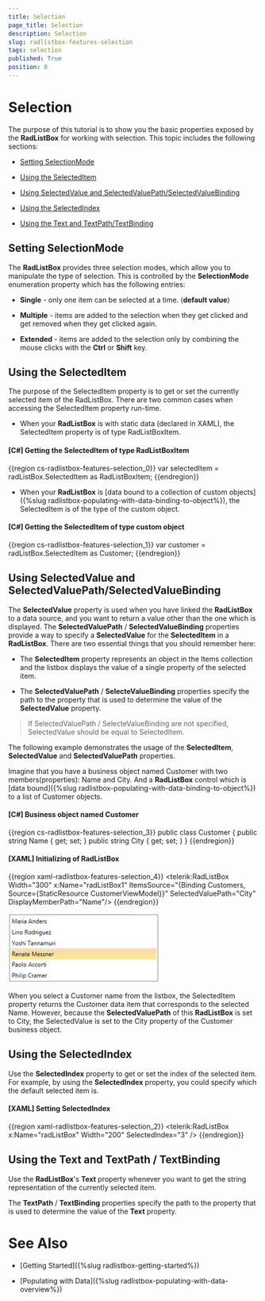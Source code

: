 ```yaml
---
title: Selection
page_title: Selection
description: Selection
slug: radlistbox-features-selection
tags: selection
published: True
position: 0
---
```


# Selection

The purpose of this tutorial is to show you the basic properties exposed by the __RadListBox__ for working with selection. This topic includes the following sections: 

* [Setting SelectionMode](#setting-selectionmode)

* [Using the SelectedItem](#using-the-selecteditem)

* [Using SelectedValue and SelectedValuePath/SelectedValueBinding](#using-selectedvalue-and-selectedvaluepathselectedvaluebinding)

* [Using the SelectedIndex](#using-the-selectedindex)

* [Using the Text and TextPath/TextBinding](#using-the-text-and-textpath--textbinding)

## Setting SelectionMode

The __RadListBox__ provides three selection modes, which allow you to manipulate the type of selection. This is controlled by the __SelectionMode__ enumeration property which has the following entries:

* __Single__ - only one item can be selected at a time. (__default value__)

* __Multiple__ - items are added to the selection when they get clicked and get removed when they get clicked again.

* __Extended__ - items are added to the selection only by combining the mouse clicks with the __Ctrl__ or __Shift__ key. 

## Using the SelectedItem

The purpose of the SelectedItem property is to get or set the currently selected item of the RadListBox. There are two common cases when accessing the SelectedItem property run-time. 

* When your __RadListBox__ is with static data (declared in XAML), the SelectedItem property is of type RadListBoxItem.

#### __[C#]  Getting the SelectedItem of type RadListBoxItem__

{{region cs-radlistbox-features-selection_0}}
	var selectedItem = radListBox.SelectedItem as RadListBoxItem;
{{endregion}}

* When your __RadListBox__ is [data bound to a collection of custom objects]({%slug radlistbox-populating-with-data-binding-to-object%}), the SelectedItem is of the type of the custom object.     			

#### __[C#]  Getting the SelectedItem of type custom object__

{{region cs-radlistbox-features-selection_1}}
	var customer = radListBox.SelectedItem as Customer;
{{endregion}}

## Using SelectedValue and SelectedValuePath/SelectedValueBinding

The __SelectedValue__ property is used when you have linked the __RadListBox__ to a data source, and you want to return a value other than the one which is displayed. The __SelectedValuePath__ / __SelectedValueBinding__ properties provide a way to specify a __SelectedValue__ for the __SelectedItem__ in a __RadListBox__. There are two essential things that you should remember here:     	

* The __SelectedItem__ property represents an object in the Items collection and the listbox displays the value of a single property of the selected item.

* The __SelectedValuePath__ / __SelecteValueBinding__ properties specify the path to the property that is used to determine the value of the __SelectedValue__ property.

>If SelectedValuePath / SelecteValueBinding are not specified, SelectedValue should be equal to SelectedItem.

The following example demonstrates the usage of the __SelectedItem__, __SelectedValue__ and __SelectedValuePath__ properties.		

Imagine that you have a business object named Customer with two members(properties): Name and City. And a __RadListBox__ control which is [data bound]({%slug radlistbox-populating-with-data-binding-to-object%}) to a list of Customer objects. 

#### __[C#]  Business object named Customer__

{{region cs-radlistbox-features-selection_3}}
	public class Customer
	{
		public string Name { get; set; }
		public string City { get; set; }
	}
{{endregion}}

#### __[XAML]  Initializing of RadListBox__

{{region xaml-radlistbox-features-selection_4}}
	<telerik:RadListBox  Width="300" x:Name="radListBox1" 
			ItemsSource="{Binding Customers, Source={StaticResource CustomerViewModel}}"
			SelectedValuePath="City"				
			DisplayMemberPath="Name"/>
{{endregion}}

![radlistbox populatingwithdata bindingtoobject 020](images/radlistbox_populatingwithdata_bindingtoobject_020.png)

When you select a Customer name from the listbox, the SelectedItem property returns the Customer data item that corresponds to the selected Name. However, because the __SelectedValuePath__ of this __RadListBox__ is set to City, the SelectedValue is set to the City property of the Customer business object.        

## Using the SelectedIndex

Use the __SelectedIndex__ property to get or set the index of the selected item. For example, by using the __SelectedIndex__ property, you could specify which the default selected item is. 

#### __[XAML]  Setting SelectedIndex__

{{region xaml-radlistbox-features-selection_2}}
	<telerik:RadListBox x:Name="radListBox" Width="200" SelectedIndex="3" />
{{endregion}}

## Using the Text and TextPath / TextBinding

Use the __RadListBox__'s __Text__ property whenever you want to get the string representation of the currently selected item.     	

The __TextPath__ / __TextBinding__ properties specify the path to the property that is used to determine the value of the __Text__ property.

# See Also

 * [Getting Started]({%slug radlistbox-getting-started%})
 
 * [Populating with Data]({%slug radlistbox-populating-with-data-overview%})